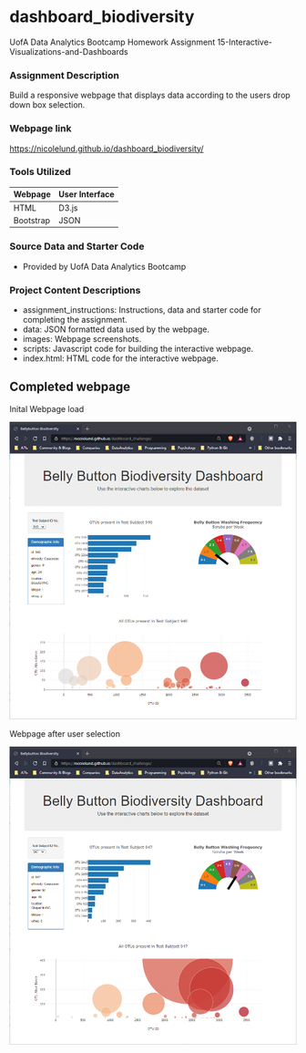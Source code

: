 # dashboard_biodiversity


UofA Data Analytics Bootcamp Homework Assignment 15-Interactive-Visualizations-and-Dashboards

### Assignment Description

Build a responsive webpage that displays data according to the users drop down box selection.

### Webpage link
https://nicolelund.github.io/dashboard_biodiversity/

### Tools Utilized
| Webpage | User Interface |
|----------|----------|
| HTML | D3.js |
| Bootstrap | JSON |


### Source Data and Starter Code
* Provided by UofA Data Analytics Bootcamp

### Project Content Descriptions
* assignment_instructions: Instructions, data and starter code for completing the assignment.
* data: JSON formatted data used by the webpage.
* images: Webpage screenshots.
* scripts: Javascript code for building the interactive webpage.
* index.html: HTML code for the interactive webpage.

## Completed webpage
Inital Webpage load

![webpage initialization](images/webpage_initialization.png)

Webpage after user selection

![user selection](images/webpage_userSelection.png)
